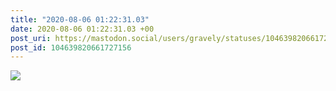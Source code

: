 ```yaml
---
title: "2020-08-06 01:22:31.03"
date: 2020-08-06 01:22:31.03 +00
post_uri: https://mastodon.social/users/gravely/statuses/104639820661727156
post_id: 104639820661727156
---
```




![](/images/104639820533526537.jpg)

